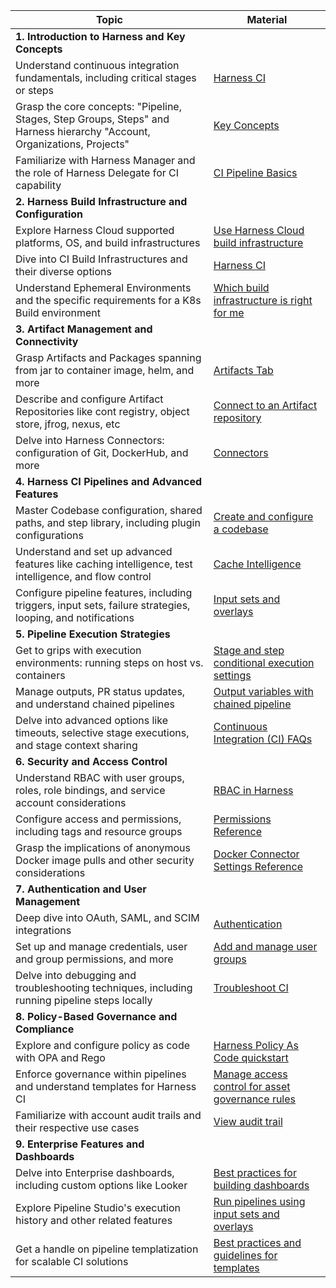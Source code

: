

| Topic | Material |
| -------------------------------------------------------------------------------------------------------------------------------------- | ------------------------|
| **1. Introduction to Harness and Key Concepts** ||
| Understand continuous integration fundamentals, including critical stages or steps | [Harness CI](https://developer.harness.io/tutorials/ci-pipelines/fastest-ci/#harness-ci) |
|Grasp the core concepts: "Pipeline, Stages, Step Groups, Steps" and Harness hierarchy "Account, Organizations, Projects" | [Key Concepts](https://developer.harness.io/docs/getting-started/learn-harness-key-concepts/) |
| Familiarize with Harness Manager and the role of Harness Delegate for CI capability | [CI Pipeline Basics](https://developer.harness.io/docs/continuous-integration/ci-quickstarts/ci-pipeline-basics) |
| **2. Harness Build Infrastructure and Configuration** ||
| Explore Harness Cloud supported platforms, OS, and build infrastructures | [Use Harness Cloud build infrastructure](https://developer.harness.io/docs/continuous-integration/use-ci/set-up-build-infrastructure/use-harness-cloud-build-infrastructure/) |
| Dive into CI Build Infrastructures and their diverse options | [Harness CI](https://developer.harness.io/tutorials/ci-pipelines/fastest-ci/#harness-ci) |
| Understand Ephemeral Environments and the specific requirements for a K8s Build environment | [Which build infrastructure is right for me](https://developer.harness.io/docs/continuous-integration/use-ci/set-up-build-infrastructure/which-build-infrastructure-is-right-for-me/) |
| **3. Artifact Management and Connectivity** ||
| Grasp Artifacts and Packages spanning from jar to container image, helm, and more | [Artifacts Tab](https://developer.harness.io/tutorials/ci-pipelines/publish/artifacts-tab/) |
| Describe and configure Artifact Repositories like cont registry, object store, jfrog, nexus, etc | [Connect to an Artifact repository](https://developer.harness.io/docs/platform/connectors/artifact-repositories/connect-to-an-artifact-repo/) |
| Delve into Harness Connectors: configuration of Git, DockerHub, and more | [Connectors](https://developer.harness.io/docs/category/connectors) |
| **4. Harness CI Pipelines and Advanced Features** ||
| Master Codebase configuration, shared paths, and step library, including plugin configurations | [Create and configure a codebase](https://developer.harness.io/docs/continuous-integration/use-ci/codebase-configuration/create-and-configure-a-codebase) |
| Understand and set up advanced features like caching intelligence, test intelligence, and flow control | [Cache Intelligence](https://developer.harness.io/docs/continuous-integration/use-ci/caching-ci-data/cache-intelligence/) |
| Configure pipeline features, including triggers, input sets, failure strategies, looping, and notifications | [Input sets and overlays](https://developer.harness.io/docs/platform/pipelines/input-sets/) |
| **5. Pipeline Execution Strategies** ||
| Get to grips with execution environments: running steps on host vs. containers | [Stage and step conditional execution settings](https://developer.harness.io/docs/continuous-delivery/x-platform-cd-features/executions/step-and-stage-conditional-execution-settings/) |
| Manage outputs, PR status updates, and understand chained pipelines | [Output variables with chained pipeline](https://developer.harness.io/kb/continuous-delivery/articles/chained-pipeline-output-variables/) |
| Delve into advanced options like timeouts, selective stage executions, and stage context sharing | [Continuous Integration (CI) FAQs](https://developer.harness.io/docs/frequently-asked-questions/harness-faqs/continuous-integration-ci-faqs/#what-is-the-timeout-limit-for-a-ci-pipeline) |
| **6. Security and Access Control** ||
| Understand RBAC with user groups, roles, role bindings, and service account considerations | [RBAC in Harness](https://developer.harness.io/docs/platform/role-based-access-control/rbac-in-harness) |
| Configure access and permissions, including tags and resource groups | [Permissions Reference](https://developer.harness.io/docs/platform/role-based-access-control/permissions-reference) |
| Grasp the implications of anonymous Docker image pulls and other security considerations | [Docker Connector Settings Reference](https://developer.harness.io/docs/platform/connectors/cloud-providers/ref-cloud-providers/docker-registry-connector-settings-reference/) |
| **7. Authentication and User Management** ||
| Deep dive into OAuth, SAML, and SCIM integrations | [Authentication](https://developer.harness.io/docs/category/authentication) |
| Set up and manage credentials, user and group permissions, and more | [Add and manage user groups](https://developer.harness.io/docs/platform/user-management/add-user-groups/) |
| Delve into debugging and troubleshooting techniques, including running pipeline steps locally | [Troubleshoot CI](https://developer.harness.io/docs/continuous-integration/troubleshoot-ci/troubleshooting-ci/) |
| **8. Policy-Based Governance and Compliance** ||
| Explore and configure policy as code with OPA and Rego | [Harness Policy As Code quickstart](https://developer.harness.io/docs/platform/Governance/Policy-as-code/harness-governance-quickstart) |
| Enforce governance within pipelines and understand templates for Harness CI | [Manage access control for asset governance rules](https://developer.harness.io/docs/cloud-cost-management/getting-started-ccm/access-control/rbac-asset-gov/) |
| Familiarize with account audit trails and their respective use cases | [View audit trail](https://developer.harness.io/docs/platform/governance/audit-trail/audit-trail/) |
| **9. Enterprise Features and Dashboards** ||
| Delve into Enterprise dashboards, including custom options like Looker | [Best practices for building dashboards](https://developer.harness.io/docs/platform/dashboards/dashboard-best-practices/) |
| Explore Pipeline Studio's execution history and other related features | [Run pipelines using input sets and overlays](https://developer.harness.io/docs/platform/pipelines/run-pipelines-using-input-sets-and-overlays/) |
| Get a handle on pipeline templatization for scalable CI solutions | [Best practices and guidelines for templates](https://developer.harness.io/docs/platform/templates/templates-best-practices/) |

